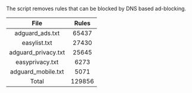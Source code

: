 The script removes rules that can be blocked by DNS based ad-blocking.


| File | Rules |
|:----:|:-----:|
| adguard_ads.txt | 65437 |
| easylist.txt | 27430 |
| adguard_privacy.txt | 25645 |
| easyprivacy.txt | 6273 |
| adguard_mobile.txt | 5071 |
| Total | 129856 |